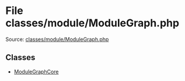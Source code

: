 File classes/module/ModuleGraph.php
=========

Source: [classes/module/ModuleGraph.php](https://github.com/PrestaShop/PrestaShop/blob/1.5.6.3/classes/module/ModuleGraph.php)


Classes
-------

* [ModuleGraphCore](class.ModuleGraphCore.md)

